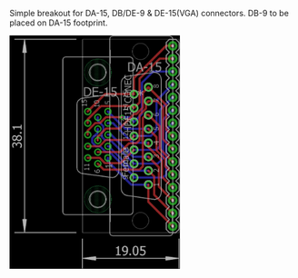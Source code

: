 Simple breakout for DA-15, DB/DE-9 & DE-15(VGA) connectors. DB-9 to be placed on DA-15 footprint.

<img src="DA-15_DB-9_DE-15.png" alt=".brd" width="300px">
